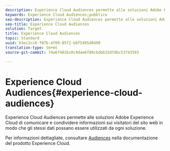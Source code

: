 ```yaml
---
description: Experience Cloud Audiences permette alle soluzioni Adobe Experience Cloud di comunicare e condividere informazioni sui visitatori del sito web in modo che gli stessi dati possano essere utilizzati da ogni soluzione.
keywords: Experience Cloud Audiences;pubblico
seo-description: Experience Cloud Audiences permette alle soluzioni Adobe Experience Cloud di comunicare e condividere informazioni sui visitatori del sito web in modo che gli stessi dati possano essere utilizzati da ogni soluzione.
seo-title: Experience Cloud Audiences
solution: Target
title: Experience Cloud Audiences
topic: Standard
uuid: b3ec2cc8-f07b-4f09-85f2-bbf5495d0490
translation-type: tm+mt
source-git-commit: 74a6f402bc0c9dae6f89cbdb632d7dbc53743593

---
```



# Experience Cloud Audiences{#experience-cloud-audiences}

Experience Cloud Audiences permette alle soluzioni Adobe Experience Cloud di comunicare e condividere informazioni sui visitatori del sito web in modo che gli stessi dati possano essere utilizzati da ogni soluzione.

Per informazioni dettagliate, consultare [Audiences](https://marketing.adobe.com/resources/help/en_US/mcloud/audience_library.html) nella documentazione del prodotto Experience Cloud.
